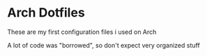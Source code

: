 # Arch Dotfiles

These are my first configuration files i used on Arch

A lot of code was "borrowed", so don't expect very organized stuff
